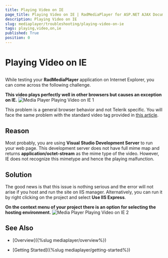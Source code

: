 ```yaml
---
title: Playing Video on IE
page_title: Playing Video on IE | RadMediaPlayer for ASP.NET AJAX Documentation
description: Playing Video on IE
slug: mediaplayer/troubleshooting/playing-video-on-ie
tags: playing,video,on,ie
published: True
position: 0
---
```


# Playing Video on IE



## 

While testing your **RadMediaPlayer** application on Internet Explorer, you can come across the following challenge.

**This video plays perfectly well in other browsers but causes an exception on IE.**
![Media Player Playing Video on IE 1](images/mediaplayer-playing-video-on-ie1.png)

This problem is a general browser behavior and not Telerik specific. You will face the same problem with the standard video tag provided in [this article](https://www.w3schools.com/html/html5_video.asp).

## Reason

Most probably, you are using **Visual Studio Development Server** to run your web page. This development server does not have full mime map and returns **application/octet-stream** as the mime type of the video. However, IE does not recognize this mimetype and hence the playing malfunction.

## Solution

The good news is that this issue is nothing serious and the error will not arise if you host and run the site on IIS manager. Alternatively, you can run it by right clicking on the project and select **Use IIS Express**.

**On the context menu of your project there is an option for selecting the hosting environment.**
![Media Player Playing Video on IE 2](images/mediaplayer-playing-video-on-ie2.png)

## See Also

 * [Overview]({%slug mediaplayer/overview%})

 * [Getting Started]({%slug mediaplayer/getting-started%})
